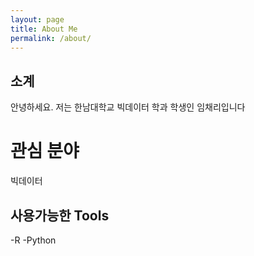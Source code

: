 ```yaml
---
layout: page
title: About Me
permalink: /about/
---
```


## 소계

안녕하세요. 저는 한남대학교 빅데이터 학과 학생인 임채리입니다


# 관심 분야

빅데이터

## 사용가능한 Tools

-R
-Python

